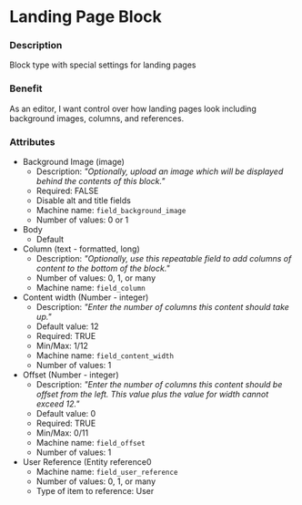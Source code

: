 # Landing Page Block

### Description
Block type with special settings for landing pages

### Benefit
As an editor, I want control over how landing pages look including background
images, columns, and references.

### Attributes
* Background Image (image)
  - Description: *"Optionally, upload an image which will be displayed behind the contents of this block."*
  - Required: FALSE
  - Disable alt and title fields
  - Machine name: `field_background_image`
  - Number of values: 0 or 1
* Body
  - Default
* Column (text - formatted, long)
  - Description: *"Optionally, use this repeatable field to add columns of content to the bottom of the block."*
  - Number of values: 0, 1, or many
  - Machine name: `field_column`
* Content width (Number - integer)
  - Description: *"Enter the number of columns this content should take up."*
  - Default value: 12
  - Required: TRUE
  - Min/Max: 1/12
  - Machine name: `field_content_width`
  - Number of values: 1
* Offset (Number - integer)
  - Description: *"Enter the number of columns this content should be offset from the left. This value plus the value for width cannot exceed 12."*
  - Default value: 0
  - Required: TRUE
  - Min/Max: 0/11
  - Machine name: `field_offset`
  - Number of values: 1
* User Reference (Entity reference0
  - Machine name: `field_user_reference`
  - Number of values: 0, 1, or many
  - Type of item to reference: User

